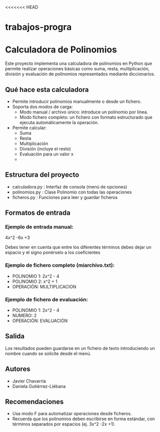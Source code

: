 <<<<<<< HEAD
# trabajos-progra
# Calculadora de Polinomios

Este proyecto implementa una calculadora de polinomios en Python que permite realizar operaciones básicas como suma, resta, multiplicación, división y evaluación de polinomios representados mediante diccionarios.

## Qué hace esta calculadora

- Permite introducir polinomios manualmente o desde un fichero.
- Soporta dos modos de carga:
  - Modo manual / archivo único: introduce un polinomio por línea.
  - Modo fichero completo: un fichero con formato estructurado que ejecuta automáticamente la operación.
- Permite calcular:
  - Suma
  - Resta
  - Multiplicación
  - División (incluye el resto)
  - Evaluación para un valor x
  - 
## Estructura del proyecto

- calculadora.py  : Interfaz de consola (menú de opciones)
- polinomios.py : Clase Polinomio con todas las operaciones
- ficheros.py : Funciones para leer y guardar ficheros

## Formatos de entrada

### Ejemplo de entrada manual:

4x^2 -6x +3

Debes tener en cuenta que entre los diferentes términos debes dejar un espacio y el signo ponérselo a los coeficientes
### Ejemplo de fichero completo (miarchivo.txt):


- POLINOMIO 1: 2x^2 - 4 
- POLINOMIO 2: x^2 + 1 
- OPERACIÓN: MULTIPLICACION


### Ejemplo de fichero de evaluación:

- POLINOMIO 1: 2x^2 - 4
- NUMERO: 2
- OPERACIÓN: EVALUACIÓN

## Salida

Los resultados pueden guardarse en un fichero de texto introduciendo un nombre cuando se solicite desde el menú.

## Autores

- Javier Chavarría
- Daniela Gutiérrez-Liébana

## Recomendaciones

- Usa modo F para automatizar operaciones desde ficheros.
- Recuerda que los polinomios deben escribirse en forma estándar, con términos separados por espacios (ej. 3x^2 -2x +1).
